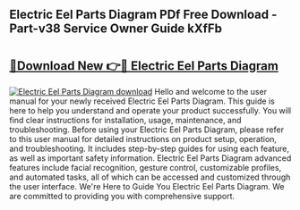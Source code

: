 ## Electric Eel Parts Diagram PDf Free Download - Part-v38 Service Owner Guide kXfFb

# <h2><a href="http://dfsow5g.blite.top/?on=Electric+Eel+Parts+Diagram">🔗Download New 👉🔴 Electric Eel Parts Diagram</a></h2>

[![Electric Eel Parts Diagram download](https://i.imgur.com/lujVjoI.png)](http://dfsow5g.blite.top/?on=Electric+Eel+Parts+Diagram)
Hello and welcome to the user manual for your newly received Electric Eel Parts Diagram. This guide is here to help you understand and operate your product successfully. You will find clear instructions for installation, usage, maintenance, and troubleshooting. Before using your Electric Eel Parts Diagram, please refer to this user manual for detailed instructions on product setup, operation, and troubleshooting. It includes step-by-step guides for using each feature, as well as important safety information. Electric Eel Parts Diagram advanced features include facial recognition, gesture control, customizable profiles, and automated tasks, all of which can be accessed and customized through the user interface. We're Here to Guide You Electric Eel Parts Diagram. We are committed to providing you with comprehensive support.
